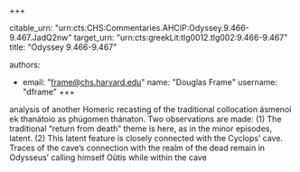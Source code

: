 +++


citable_urn: "urn:cts:CHS:Commentaries.AHCIP:Odyssey.9.466-9.467.JadQ2nw"
target_urn: "urn:cts:greekLit:tlg0012.tlg002:9.466-9.467"
title: "Odyssey 9.466-9.467"

authors:
- email: "frame@chs.harvard.edu"
  name: "Douglas Frame"
  username: "dframe"
+++

<p>analysis of another Homeric recasting of the traditional collocation ásmenoi ek thanátoio as phúgomen thánaton. Two observations are made: (1) The traditional “return from death” theme is here, as in the minor episodes, latent. (2) This latent feature is closely connected with the Cyclops’ cave. Traces of the cave’s connection with the realm of the dead remain in Odysseus’ calling himself Oûtis while within the cave</p>